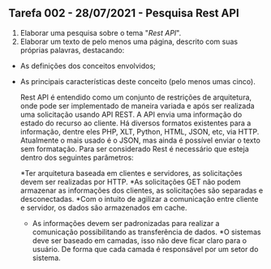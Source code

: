 ## Tarefa 002 - 28/07/2021 - Pesquisa Rest API

1. Elaborar uma pesquisa sobre o tema "_Rest API_".
2. Elaborar um texto de pelo menos uma página, descrito com suas próprias palavras, destacando:
* As definições dos conceitos envolvidos;
* As principais características deste conceito (pelo menos umas cinco).

    Rest API é entendido como um conjunto de restrições de arquitetura, onde pode ser implementado de maneira variada e após ser realizada 
    uma solicitação usando API REST. 
    A API envia uma informação do estado do recurso ao cliente. 
    Há diversos formatos existentes para a informação, dentre eles PHP, XLT, Python, HTML, JSON, etc, via HTTP. 
    Atualmente o mais usado é o JSON, mas ainda é possível enviar o texto sem formatação.
    Para ser considerado Rest é necessário que esteja dentro dos seguintes parâmetros: 
    
    *Ter arquitetura baseada em clientes e servidores, as solicitações devem ser realizadas por HTTP.
    *As solicitações GET não podem armazenar as informações dos clientes, as solicitações são separadas e desconectadas.
    *Com o intuito de agilizar a comunicação entre cliente e servidor, os dados são armazenados em cache.
    * As informações devem ser padronizadas para realizar a comunicação possibilitando as transferência de dados.
    *O sistemas deve ser baseado em camadas, isso não deve ficar claro para o usuário. De forma que cada camada é responsável por um setor do sistema.
    
    
    
